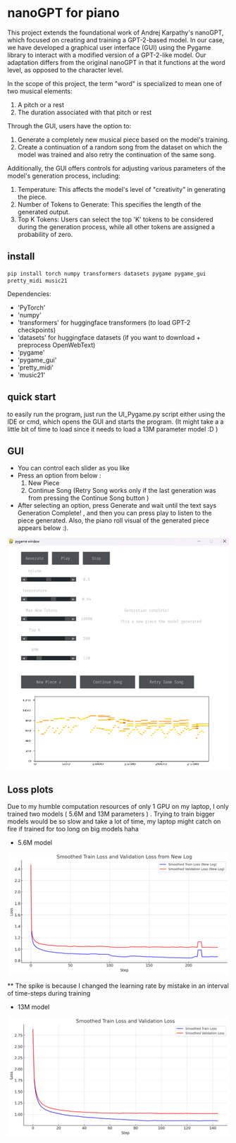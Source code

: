 
# nanoGPT for piano

This project extends the foundational work of Andrej Karpathy's nanoGPT, which focused on creating and training a GPT-2-based model. In our case, we have developed a graphical user interface (GUI) using the Pygame library to interact with a modified version of a GPT-2-like model. Our adaptation differs from the original nanoGPT in that it functions at the word level, as opposed to the character level.

In the scope of this project, the term "word" is specialized to mean one of two musical elements:
1) A pitch or a rest
2) The duration associated with that pitch or rest
   
Through the GUI, users have the option to:
1) Generate a completely new musical piece based on the model's training.
2) Create a continuation of a random song from the dataset on which the model was trained and also retry the continuation of the same song.

Additionally, the GUI offers controls for adjusting various parameters of the model's generation process, including:
1) Temperature: This affects the model's level of "creativity" in generating the piece.
2) Number of Tokens to Generate: This specifies the length of the generated output.
3) Top K Tokens: Users can select the top 'K' tokens to be considered during the generation process, while all other tokens are assigned a probability of zero.

## install

```
pip install torch numpy transformers datasets pygame pygame_gui pretty_midi music21
```

Dependencies:

-  'PyTorch'
-  'numpy'
-  'transformers' for huggingface transformers  (to load GPT-2 checkpoints)
-  'datasets' for huggingface datasets (if you want to download + preprocess OpenWebText)
-  'pygame'
-  'pygame_gui'
-  'pretty_midi'
-  'music21'

## quick start

to easily run the program, just run the UI_Pygame.py script either using the IDE or cmd, which opens the GUI and starts the program. (It might take a a little bit of time to load since it needs to load a 13M parameter model :D )


## GUI

- You can control each slider as you like
- Press an option from below :
     1) New Piece
     2) Continue Song (Retry Song works only if the last generation was from pressing the Continue Song button )
- After selecting an option, press Generate and wait until the text says Generation Complete! , and then you can press play to listen to the piece generated. 
  Also, the piano roll visual of the generated piece appears below :).

![Example Image](./ML_Piano_Gui.png)


## Loss plots 

Due to my humble computation resources of only 1 GPU on my laptop, I only trained two models ( 5.6M and 13M parameters ) . Trying to train bigger models would be so slow and take a lot of time, my laptop might catch on fire if trained for too long on big models haha

- 5.6M model

![Example Image](./piano-model-5.63M/loss_plot.png)

** The spike is because I changed the learning rate by mistake in an interval of time-steps during training 


- 13M model

![Example Image](./piano-model-13M/loss_plot.png)


